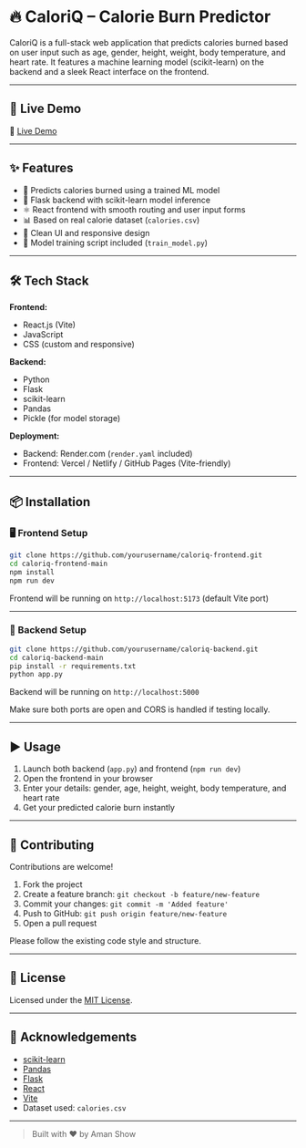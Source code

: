 # 🔥 CaloriQ – Calorie Burn Predictor

CaloriQ is a full-stack web application that predicts calories burned based on user input such as age, gender, height, weight, body temperature, and heart rate. It features a machine learning model (scikit-learn) on the backend and a sleek React interface on the frontend.

---

## 🚀 Live Demo 

 🔗 [Live Demo](https://caloriq-ten.vercel.app/) 

---

## ✨ Features

- 🔮 Predicts calories burned using a trained ML model
- 🧠 Flask backend with scikit-learn model inference
- ⚛️ React frontend with smooth routing and user input forms
- 📊 Based on real calorie dataset (`calories.csv`)
- 🎯 Clean UI and responsive design
- 🧪 Model training script included (`train_model.py`)

---

## 🛠️ Tech Stack

**Frontend:**
- React.js (Vite)
- JavaScript
- CSS (custom and responsive)

**Backend:**
- Python
- Flask
- scikit-learn
- Pandas
- Pickle (for model storage)

**Deployment:**
- Backend: Render.com (`render.yaml` included)
- Frontend: Vercel / Netlify / GitHub Pages (Vite-friendly)

---

## 📦 Installation

### 🖥️ Frontend Setup

```bash
git clone https://github.com/yourusername/caloriq-frontend.git
cd caloriq-frontend-main
npm install
npm run dev
````

Frontend will be running on `http://localhost:5173` (default Vite port)

---

### 🧠 Backend Setup

```bash
git clone https://github.com/yourusername/caloriq-backend.git
cd caloriq-backend-main
pip install -r requirements.txt
python app.py
```

Backend will be running on `http://localhost:5000`

Make sure both ports are open and CORS is handled if testing locally.

---

## ▶️ Usage

1. Launch both backend (`app.py`) and frontend (`npm run dev`)
2. Open the frontend in your browser
3. Enter your details: gender, age, height, weight, body temperature, and heart rate
4. Get your predicted calorie burn instantly

---

## 🤝 Contributing

Contributions are welcome!

1. Fork the project
2. Create a feature branch: `git checkout -b feature/new-feature`
3. Commit your changes: `git commit -m 'Added feature'`
4. Push to GitHub: `git push origin feature/new-feature`
5. Open a pull request

Please follow the existing code style and structure.

---

## 📄 License

Licensed under the [MIT License](LICENSE).

---

## 🙏 Acknowledgements

* [scikit-learn](https://scikit-learn.org/)
* [Pandas](https://pandas.pydata.org/)
* [Flask](https://flask.palletsprojects.com/)
* [React](https://reactjs.org/)
* [Vite](https://vitejs.dev/)
* Dataset used: `calories.csv`

---

> Built with ❤️ by Aman Show

```

